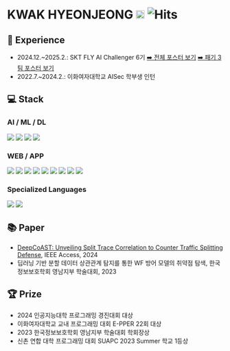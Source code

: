 # KWAK HYEONJEONG <a href="https://solved.ac/kwakhj0205"><img src="https://static.solved.ac/tier_small/19.svg" width="20" /></a> ![Hits](https://hits.seeyoufarm.com/api/count/incr/badge.svg?url=https%3A%2F%2Fgithub.com%2Fkwakrhkr59&count_bg=%23BDFEFF&title_bg=%2377E7E9&icon=&icon_color=%23E7E7E7&title=hits&edge_flat=false) 

<!-- 
[![Solved.ac Profile](http://mazassumnida.wtf/api/v2/generate_badge?boj=kwakhj0205)](https://solved.ac/kwakhj0205)

![Top Langs](https://github-readme-stats.vercel.app/api/top-langs/?username=kwakrhkr59)
-->

## 💼 Experience

- 2024.12.~2025.2.: SKT FLY AI Challenger 6기 [➡️ 전체 포스터 보기](https://skttechacademy.com/nonmember/flyAi/flyAiProjectReviewList) [➡️ 패기 3팀 포스터 보기](https://skttechacademy.com/nonmember/flyAi/flyAiProjectReviewDetail)
- 2022.7.~2024.2.: 이화여자대학교 AISec 학부생 인턴

## 💻 Stack

### AI / ML / DL
<div>
<img src="https://img.shields.io/badge/Keras-%23D00000.svg?style=for-the-badge&logo=Keras&logoColor=white">
<img src="https://img.shields.io/badge/PyTorch-%23EE4C2C.svg?style=for-the-badge&logo=PyTorch&logoColor=white">
<img src="https://img.shields.io/badge/SciPy-%230C55A5.svg?style=for-the-badge&logo=scipy&logoColor=%white">
<img src="https://img.shields.io/badge/TensorFlow-%23FF6F00.svg?style=for-the-badge&logo=TensorFlow&logoColor=white">
</div>

### WEB / APP
<div>
<img src="https://img.shields.io/badge/html5-E34F26?style=for-the-badge&logo=html5&logoColor=white">
<img src="https://img.shields.io/badge/css-1572B6?style=for-the-badge&logo=css3&logoColor=white">
<img src="https://img.shields.io/badge/javascript-F7DF1E?style=for-the-badge&logo=javascript&logoColor=black">
<img src="https://img.shields.io/badge/node.js-339933?style=for-the-badge&logo=Node.js&logoColor=white">
<img src="https://img.shields.io/badge/FastAPI-005571?style=for-the-badge&logo=fastapi">
<img src="https://img.shields.io/badge/Flutter-%2302569B.svg?style=for-the-badge&logo=Flutter&logoColor=white">
<img src="https://img.shields.io/badge/react-%2320232a.svg?style=for-the-badge&logo=react&logoColor=%2361DAFB">
<img src="https://img.shields.io/badge/mysql-4479A1?style=for-the-badge&logo=mysql&logoColor=white">
<img src="https://img.shields.io/badge/linux-FCC624?style=for-the-badge&logo=linux&logoColor=black">
</div>

### Specialized Languages
<div>
<img src="https://img.shields.io/badge/c++-00599C?style=for-the-badge&logo=c%2B%2B&logoColor=white">
<img src="https://img.shields.io/badge/python-3776AB?style=for-the-badge&logo=python&logoColor=white">
</div>

## 📚 Paper

- [DeepCoAST: Unveiling Split Trace Correlation to Counter Traffic Splitting Defense](https://ieeexplore.ieee.org/document/10737061), IEEE Access, 2024
- 딥러닝 기반 분할 데이터 상관관계 탐지를 통한 WF 방어 모델의 취약점 탐색, 한국정보보호학회 영남지부 학술대회, 2023

## 🏆 Prize

- 2024 인공지능대학 프로그래밍 경진대회 대상
- 이화여자대학교 교내 프로그래밍 대회 E-PPER 22회 대상
- 2023 한국정보보호학회 영남지부 학술대회 학회장상
- 신촌 연합 대학 프로그래밍 대회 SUAPC 2023 Summer 학교 1등상
